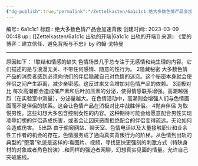 ```yaml
---
{"dg-publish":true,"permalink":"/Zettelkasten/6a1c1c1 绝大多数色情产品会加速背叛/","dgPassFrontmatter":true}
---
```


编号:: 6a1c1c1
标题:: 绝大多数色情产品会加速背叛
创建时间:: 2023-03-09 00:48
up:: [[Zettelkasten/6a1c1c 出轨的开端\|6a1c1c 出轨的开端]]
来源:: 《爱的博弈：建立信任、避免背叛与不忠》by 约翰·戈特曼

---

原因如下：
1联结和情感的缺失
色情场景几乎总专注于无感情和纯生理的内容。它们描述的是与浪漫无关、不带任何感情、随意的性行为。
2隐藏秘密
大多数色情产品的消费者感到必须向他们的伴侣隐藏自己对色情的迷恋。这个秘密本身就会使伴侣之间产生距离，减少亲密感。这反过来又会增加对色情产品的依赖。
3消极对比
每次高潮都会造成催产素和后叶加压素的分泌，使得情感联系增强。高潮越强烈（在实验室中测量），分泌量越大。在色情活动中，高潮则会增强人们与色情画面而不是伴侣的联系。这会让色情产品在消极对比中战胜伴侣。
4抛弃伴侣
为取悦男性，这些幻想大多包含控制女性的内容。这种期待可能会给愿意配合男性实现凌辱幻想的伴侣造成伤害，或者会让因厌恶而拒绝配合的伴侣变得疏远。无论如何会造成伤害。
5出路
由于偷窥网站、聊天室、色情电话以及大量接触职业和业余性工作者的机会的存在，色情服务成了通向真实背叛行为的阶梯。从色情到出轨的典型的"堕落"轨迹是这样的∶看图片、视频，寻找更快更强刻的刺激方式（特陕身材的对象或者角色扮演）.和同样的强迫者网聊，幻想真实见面的情量。允许自己突破底线。